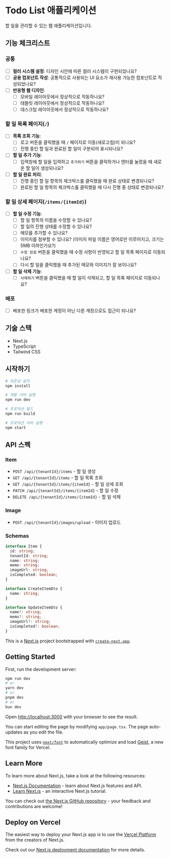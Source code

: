 # Todo List 애플리케이션

할 일을 관리할 수 있는 웹 애플리케이션입니다.

## 기능 체크리스트

### 공통

- [ ] **컬러 시스템 설정**: 디자인 시안에 따른 컬러 시스템이 구현되었나요?
- [ ] **공용 컴포넌트 작성**: 공통적으로 사용되는 UI 요소가 재사용 가능한 컴포넌트로 작성되었나요?
- [ ] **반응형 웹 디자인**:
  - [ ] 모바일 레이아웃에서 정상적으로 작동하나요?
  - [ ] 태블릿 레이아웃에서 정상적으로 작동하나요?
  - [ ] 데스크탑 레이아웃에서 정상적으로 작동하나요?

### 할 일 목록 페이지(`/`)

- [ ] **목록 조회 기능**:
  - [ ] 로고 버튼을 클릭했을 때 `/` 페이지로 이동(새로고침)이 되나요?
  - [ ] 진행 중인 할 일과 완료된 할 일이 구분되어 표시되나요?
- [ ] **할 일 추가 기능**:
  - [ ] 입력창에 할 일을 입력하고 `추가하기` 버튼을 클릭하거나 엔터를 눌렀을 때 새로운 할 일이 생성되나요?
- [ ] **할 일 완료 처리**:
  - [ ] 진행 중인 할 일 항목의 체크박스를 클릭했을 때 완료 상태로 변경되나요?
  - [ ] 완료된 할 일 항목의 체크박스를 클릭했을 때 다시 진행 중 상태로 변경되나요?

### 할 일 상세 페이지(`/items/{itemId}`)

- [ ] **할 일 수정 기능**:
  - [ ] 할 일 항목의 이름을 수정할 수 있나요?
  - [ ] 할 일의 진행 상태를 수정할 수 있나요?
  - [ ] 메모를 추가할 수 있나요?
  - [ ] 이미지를 첨부할 수 있나요? (이미지 파일 이름은 영어로만 이루어지고, 크기는 5MB 이하인가요?)
  - [ ] `수정 완료` 버튼을 클릭했을 때 수정 사항이 반영되고 할 일 목록 페이지로 이동되나요?
  - [ ] 다시 할 일을 클릭했을 때 추가된 메모와 이미지가 잘 보이나요?
- [ ] **할 일 삭제 기능**:
  - [ ] `삭제하기` 버튼을 클릭했을 때 할 일이 삭제되고, 할 일 목록 페이지로 이동되나요?

### 배포

- [ ] 배포한 링크가 배포한 계정이 아닌 다른 계정으로도 접근이 되나요?

## 기술 스택

- Next.js
- TypeScript
- Tailwind CSS

## 시작하기

```bash
# 의존성 설치
npm install

# 개발 서버 실행
npm run dev

# 프로덕션 빌드
npm run build

# 프로덕션 서버 실행
npm start
```

## API 스펙

### Item

- `POST /api/{tenantId}/items` - 할 일 생성
- `GET /api/{tenantId}/items` - 할 일 목록 조회
- `GET /api/{tenantId}/items/{itemId}` - 할 일 상세 조회
- `PATCH /api/{tenantId}/items/{itemId}` - 할 일 수정
- `DELETE /api/{tenantId}/items/{itemId}` - 할 일 삭제

### Image

- `POST /api/{tenantId}/images/upload` - 이미지 업로드

### Schemas

```typescript
interface Item {
  id: string;
  tenantId: string;
  name: string;
  memo: string;
  imageUrl: string;
  isCompleted: boolean;
}

interface CreateItemDto {
  name: string;
}

interface UpdateItemDto {
  name?: string;
  memo?: string;
  imageUrl?: string;
  isCompleted?: boolean;
}
```

This is a [Next.js](https://nextjs.org) project bootstrapped with [`create-next-app`](https://nextjs.org/docs/app/api-reference/cli/create-next-app).

## Getting Started

First, run the development server:

```bash
npm run dev
# or
yarn dev
# or
pnpm dev
# or
bun dev
```

Open [http://localhost:3000](http://localhost:3000) with your browser to see the result.

You can start editing the page by modifying `app/page.tsx`. The page auto-updates as you edit the file.

This project uses [`next/font`](https://nextjs.org/docs/app/building-your-application/optimizing/fonts) to automatically optimize and load [Geist](https://vercel.com/font), a new font family for Vercel.

## Learn More

To learn more about Next.js, take a look at the following resources:

- [Next.js Documentation](https://nextjs.org/docs) - learn about Next.js features and API.
- [Learn Next.js](https://nextjs.org/learn) - an interactive Next.js tutorial.

You can check out [the Next.js GitHub repository](https://github.com/vercel/next.js) - your feedback and contributions are welcome!

## Deploy on Vercel

The easiest way to deploy your Next.js app is to use the [Vercel Platform](https://vercel.com/new?utm_medium=default-template&filter=next.js&utm_source=create-next-app&utm_campaign=create-next-app-readme) from the creators of Next.js.

Check out our [Next.js deployment documentation](https://nextjs.org/docs/app/building-your-application/deploying) for more details.
